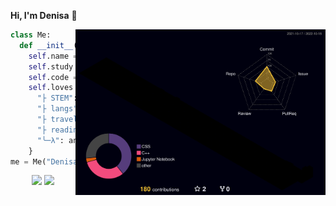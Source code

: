 **Hi, I'm Denisa** 👋

<img align = "right" src="./profile-3d-contrib/profile-night-rainbow.svg " width="400">

```python
class Me:
  def __init__(self, name):
    self.name = name
    self.study = "high school"
    self.code = [ "C++", "Python", "Latex", "..." ],
    self.loves = { 
      "├ STEM": ["Physics", "Quantum", "Math"],
      "├ langs": ["hi", "hallo", "hæ", "hola"], 
      "├ travelling": True,
      "├ reading": True,
      "╰─λ": and_more()
    }
me = Me("Denisa")
```

<p align = "center">
  <img src = "https://github-readme-stats.vercel.app/api?username=denvitko&show_icons=true&theme=bear&hide_border=true" width = 400>
  <img src = "https://github-readme-streak-stats.herokuapp.com?user=denvitko&theme=dark&hide_border=true" width = 400>
</p>

<!--
**DenVitko/DenVitko** is a ✨ _special_ ✨ repository because its `README.md` (this file) appears on your GitHub profile.

Here are some ideas to get you started:

- 🔭 I’m currently working on ...
- 🌱 I’m currently learning ...
- 👯 I’m looking to collaborate on ...
- 🤔 I’m looking for help with ...
- 💬 Ask me about ...
- 📫 How to reach me: ...
- 😄 Pronouns: ...
- ⚡ Fun fact: ...
-->
